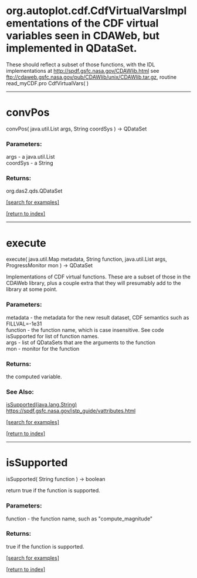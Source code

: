 # org.autoplot.cdf.CdfVirtualVarsImplementations of the CDF virtual variables seen in CDAWeb, but implemented in QDataSet.
 These should reflect a subset of those functions, with the IDL implementations at
 http://spdf.gsfc.nasa.gov/CDAWlib.html
 see ftp://cdaweb.gsfc.nasa.gov/pub/CDAWlib/unix/CDAWlib.tar.gz, routine read_myCDF.pro
CdfVirtualVars( )


***
<a name="convPos"></a>
# convPos
convPos( java.util.List args, String coordSys ) &rarr; QDataSet



### Parameters:
args - a java.util.List
<br>coordSys - a String

### Returns:
org.das2.qds.QDataSet


<a href="https://github.com/autoplot/dev/search?q=convPos&unscoped_q=convPos">[search for examples]</a>

<a href="https://github.com/autoplot/documentation/blob/master/javadoc/index-all.md">[return to index]</a>

***
<a name="execute"></a>
# execute
execute( java.util.Map metadata, String function, java.util.List args, ProgressMonitor mon ) &rarr; QDataSet

Implementations of CDF virtual functions.  These are a subset of those in the CDAWeb library, plus a couple
 extra that they will presumably add to the library at some point.

### Parameters:
metadata - the metadata for the new result dataset, CDF semantics such as FILLVAL=-1e31
<br>function - the function name, which is case insensitive.  See code isSupported for list of function names.
<br>args - list of QDataSets that are the arguments to the function
<br>mon - monitor for the function

### Returns:
the computed variable.
### See Also:
<a href='#isSupported'>isSupported(java.lang.String)</a> <br>
<a href='https://spdf.gsfc.nasa.gov/istp_guide/vattributes.html'>https://spdf.gsfc.nasa.gov/istp_guide/vattributes.html</a> <br>

<a href="https://github.com/autoplot/dev/search?q=execute&unscoped_q=execute">[search for examples]</a>

<a href="https://github.com/autoplot/documentation/blob/master/javadoc/index-all.md">[return to index]</a>

***
<a name="isSupported"></a>
# isSupported
isSupported( String function ) &rarr; boolean

return true if the function is supported.

### Parameters:
function - the function name, such as "compute_magnitude"

### Returns:
true if the function is supported.

<a href="https://github.com/autoplot/dev/search?q=isSupported&unscoped_q=isSupported">[search for examples]</a>

<a href="https://github.com/autoplot/documentation/blob/master/javadoc/index-all.md">[return to index]</a>

